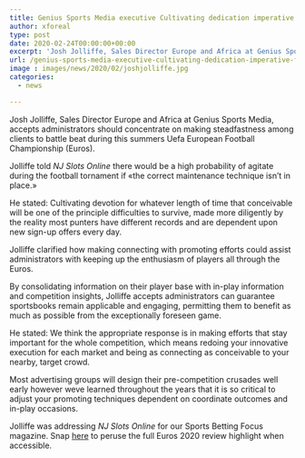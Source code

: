 ```yaml
---
title: Genius Sports Media executive Cultivating dedication imperative for Euros success
author: xforeal 
type: post
date: 2020-02-24T00:00:00+00:00
excerpt: 'Josh Jolliffe, Sales Director Europe and Africa at Genius Sports Media, accepts administrators should concentrate on making dedication among clients to battle agitate during this summers Uefa European Football Championship (Euros) '
url: /genius-sports-media-executive-cultivating-dedication-imperative-for-euros-success/
image : images/news/2020/02/joshjolliffe.jpg
categories:
  - news

---
```

Josh Jolliffe, Sales Director Europe and Africa at Genius Sports Media, accepts administrators should concentrate on making steadfastness among clients to battle beat during this summers Uefa European Football Championship (Euros). 

Jolliffe told _NJ Slots Online_ there would be a high probability of agitate during the football tornament if &#171;the correct maintenance technique isn&#8217;t in place.&#187; 

He stated: Cultivating devotion for whatever length of time that conceivable will be one of the principle difficulties to survive, made more diligently by the reality most punters have different records and are dependent upon new sign-up offers every day. 

Jolliffe clarified how making connecting with promoting efforts could assist administrators with keeping up the enthusiasm of players all through the Euros. 

By consolidating information on their player base with in-play information and competition insights, Jolliffe accepts administrators can guarantee sportsbooks remain applicable and engaging, permitting them to benefit as much as possible from the exceptionally foreseen game. 

He stated: We think the appropriate response is in making efforts that stay important for the whole competition, which means redoing your innovative execution for each market and being as connecting as conceivable to your nearby, target crowd. 

Most advertising groups will design their pre-competition crusades well early however weve learned throughout the years that it is so critical to adjust your promoting techniques dependent on coordinate outcomes and in-play occasions. 

Jolliffe was addressing _NJ Slots Online_ for our Sports Betting Focus magazine. Snap [here][1] to peruse the full Euros 2020 review highlight when accessible.

 [1]: #
